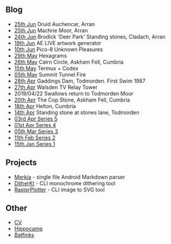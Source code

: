 ## Blog

* [25th Jun](./blog/2019/0625b/index.md) Druid Auchencar, Arran  
* [25th Jun](./blog/2019/0625/index.md) Machrie Moor, Arran  
* [24th Jun](./blog/2019/0624/index.md) Brodick 'Deer Park' Standing stones, Cladach, Arran
* [19th Jun](./blog/2019/0619/aelive.html) AE LIVE artwork generator
* [10th Jun](./blog/2019/1006/index.md) Pico-8 Unknown Pleasures
* [29th May](./blog/2019/2905/index.md) Hexagrams
* [26th May](./blog/2019/0526/index.md) Cairn Circle, Askham Fell, Cumbria
* [15th May](./blog/2019/1505/index.md) Termux + Codex  
* [05th May](./blog/2019/0505/index.md) Summit Tunnel Fire  
* [28th Apr](./blog/2019/0428/index.md) Gaddings Dam, Todmorden. First Swim 1987
* [27th Apr](./blog/27042019/index.md) Walsden TV Relay Tower  
* 2019/04/22 Swallows return to Todmorden Moor
* [20th Apr](./blog/20042019/index.md) The Cop Stone, Askham Fell, Cumbria
* [18th Apr](./blog/18042019/index.md) Helton, Cumbria
* [14th Apr](./blog/14042019/index.md) Standing stone at stones lane, Todmorden
* [03rd Apr Series 5](./blog/series5/series5.md)
* [01st Apr Series 4](./blog/series4/series4.md)
* [05th Mar Series 3](./blog/series3/series3.md)
* [11th Feb Series 2](./blog/series2/series2.md)
* [15th Jan Series 1](./blog/series1/series1.md)

## Projects

* [Merkja](https://github.com/fiskurgit/Merkja) - single file Android Markdown parser  
* [DitherKt](https://github.com/fiskurgit/DitherKt) - CLI monochrome dithering tool
* [RasterPlotter](https://github.com/fiskurgit/RasterPlotter) - CLI image to SVG tool

## Other

* [CV](cv.html)
* [Hippocamp](./archive/hippocamp.md)
* [Batfinks](./archive/batfinks.md)
